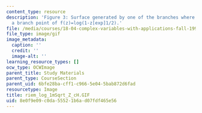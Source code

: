 ```yaml
---
content_type: resource
description: 'Figure 3: Surface generated by one of the branches where z=1 is not
  a branch point of f(z)=log(1-z[exp]1/2).'
file: /media/courses/18-04-complex-variables-with-applications-fall-1999/8e0f9e09c0da55521b6ad07fdf465e56_riem_log_1mSqrt_Z_cH.GIF
file_type: image/gif
image_metadata:
  caption: ''
  credit: ''
  image-alt: ''
learning_resource_types: []
ocw_type: OCWImage
parent_title: Study Materials
parent_type: CourseSection
parent_uid: 6bfe28ba-cff1-c966-5e04-5bab872d6fad
resourcetype: Image
title: riem_log_1mSqrt_Z_cH.GIF
uid: 8e0f9e09-c0da-5552-1b6a-d07fdf465e56
---
```

